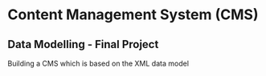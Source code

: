 # Content Management System (CMS)

## Data Modelling - Final Project 
Building a CMS which is based on the XML data model
